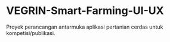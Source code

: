 # VEGRIN-Smart-Farming-UI-UX
Proyek perancangan antarmuka aplikasi pertanian cerdas untuk kompetisi/publikasi.
